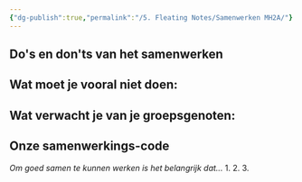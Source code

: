 ```yaml
---
{"dg-publish":true,"permalink":"/5. Fleating Notes/Samenwerken MH2A/"}
---
```


## Do's en don'ts van het samenwerken

Wat moet je vooral niet doen:
- 

Wat verwacht je van je groepsgenoten:
- 

## Onze samenwerkings-code

*Om goed samen te kunnen werken is het belangrijk dat...*
1. 
2. 
3. 